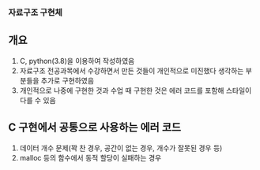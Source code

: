 ### 자료구조 구현체
## 개요
1. C, python(3.8)을 이용하여 작성하였음
2. 자료구조 전공과목에서 수강하면서 만든 것들이 개인적으로 미진했다 생각하는 부분들을 추가로 구현하였음
3. 개인적으로 나중에 구현한 것과 수업 때 구현한 것은 에러 코드를 포함해 스타일이 다를 수 있음


## C 구현에서 공통으로 사용하는 에러 코드
1. 데이터 개수 문제(꽉 찬 경우, 공간이 없는 경우, 개수가 잘못된 경우 등)
2. malloc 등의 함수에서 동적 할당이 실패하는 경우